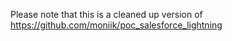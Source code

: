 Please note that this is a cleaned up version of https://github.com/moniik/poc_salesforce_lightning 